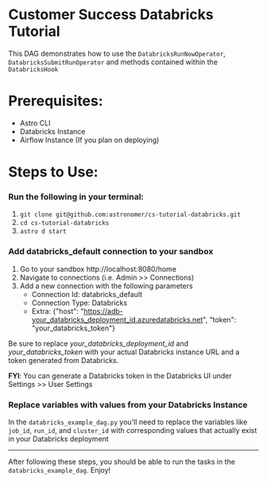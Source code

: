 # Customer Success Databricks Tutorial
This DAG demonstrates how to use the `DatabricksRunNowOperator`, `DatabricksSubmitRunOperator` and methods contained within the `DatabricksHook`

# Prerequisites:
- Astro CLI
- Databricks Instance
- Airflow Instance (If you plan on deploying)

# Steps to Use:
### Run the following in your terminal:
1. `git clone git@github.com:astronomer/cs-tutorial-databricks.git`
2. `cd cs-tutorial-databricks`
3. `astro d start`

### Add **databricks_default** connection to your sandbox
1. Go to your sandbox http://localhost:8080/home
2. Navigate to connections (i.e. Admin >> Connections)
3. Add a new connection with the following parameters
    - Connection Id: databricks_default
    - Connection Type: Databricks
    - Extra: {"host": "https://adb-your_databricks_deployment_id.azuredatabricks.net", "token": "your_databricks_token"}

Be sure to replace *your_databricks_deployment_id* and *your_databricks_token* with your actual Databricks instance URL and a token generated from Databricks. 

**FYI**: You can generate a Databricks token in the Databricks UI under Settings >> User Settings
  
### Replace variables with values from your Databricks Instance
In the `databricks_example_dag.py` you'll need to replace the variables like `job_id`, `run_id`, and `cluster_id` with corresponding values that actually exist in your Databricks deployment

___
After following these steps, you should be able to run the tasks in the `databricks_example_dag`. Enjoy!

